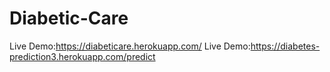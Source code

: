 # Diabetic-Care

Live Demo:https://diabeticare.herokuapp.com/
Live Demo:https://diabetes-prediction3.herokuapp.com/predict
